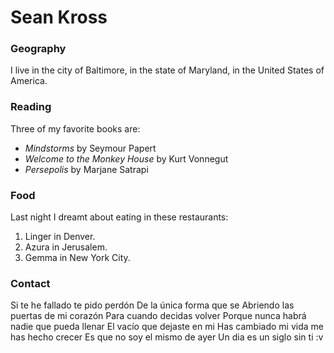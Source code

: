 # Sean Kross
### Geography

I live in the city of Baltimore, in the state of Maryland, in the United States
of America.

### Reading

Three of my favorite books are:

- *Mindstorms* by Seymour Papert
- *Welcome to the Monkey House* by Kurt Vonnegut
- *Persepolis* by Marjane Satrapi

### Food

Last night I dreamt about eating in these restaurants:

1. Linger in Denver.
2. Azura in Jerusalem.
3. Gemma in New York City.

### Contact
Si te he fallado te pido perdón
De la única forma que se
Abriendo las puertas de mi corazón
Para cuando decidas volver
Porque nunca habrá nadie que pueda llenar
El vacío que dejaste en mi
Has cambiado mi vida me has hecho crecer
Es que no soy el mismo de ayer
Un dia es un siglo sin ti
 :v

